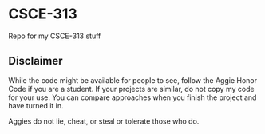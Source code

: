 # CSCE-313
Repo for my CSCE-313 stuff

## Disclaimer
While the code might be available for people to see, follow the Aggie Honor
Code if you are a student. If your projects are similar, do not copy my code
for your use. You can compare approaches when you finish the project and have
turned it in.

Aggies do not lie, cheat, or steal or tolerate those who do.
